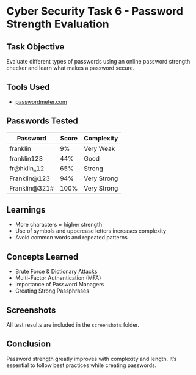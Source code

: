 # Cyber Security Task 6 - Password Strength Evaluation

## Task Objective
Evaluate different types of passwords using an online password strength checker and learn what makes a password secure.

## Tools Used
- [passwordmeter.com](https://passwordmeter.com)

## Passwords Tested
| Password         | Score | Complexity   |
|------------------|-------|--------------|
| franklin         | 9%    | Very Weak    |
| franklin123      | 44%   | Good         |
| fr@hklin_12      | 65%   | Strong       |
| Franklin@123     | 94%   | Very Strong  |
| Franklin@321#    | 100%  | Very Strong  |

## Learnings
- More characters = higher strength
- Use of symbols and uppercase letters increases complexity
- Avoid common words and repeated patterns

## Concepts Learned
- Brute Force & Dictionary Attacks
- Multi-Factor Authentication (MFA)
- Importance of Password Managers
- Creating Strong Passphrases

## Screenshots
All test results are included in the `screenshots` folder.

## Conclusion
Password strength greatly improves with complexity and length. It’s essential to follow best practices while creating passwords.
